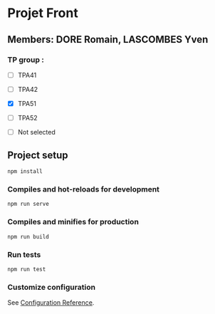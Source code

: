 # Projet Front

## Members: DORE Romain, LASCOMBES Yven 

### TP group : 
- [ ] TPA41
- [ ] TPA42
- [x] TPA51
- [ ] TPA52
- [ ] Not selected



## Project setup
```
npm install
```

### Compiles and hot-reloads for development
```
npm run serve
```

### Compiles and minifies for production
```
npm run build
```

### Run tests
```
npm run test
```

### Customize configuration
See [Configuration Reference](https://cli.vuejs.org/config/).
